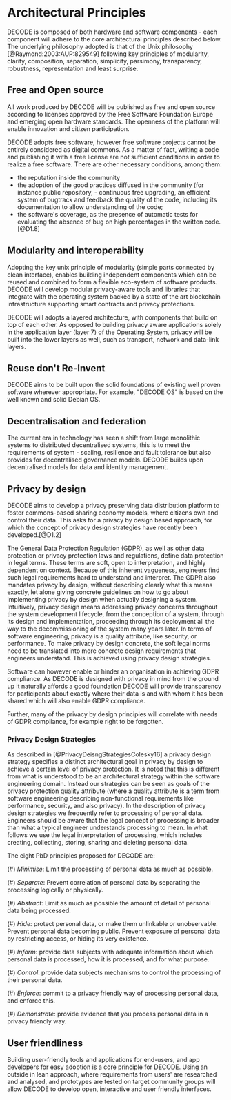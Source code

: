 # Architectural Principles

DECODE is composed of both hardware and software components - each component will adhere to the core architectural principles described below. The underlying philosophy adopted is that of the Unix philosophy [@Raymond:2003:AUP:829549] following key principles of modularity, clarity, composition, separation, simplicity, parsimony, transparency, robustness, representation and least surprise.




## Free and Open source

All work produced by DECODE will be published as free and open source according to licenses approved by the Free Software Foundation Europe and emerging open hardware standards. The openness of the platform will enable innovation and citizen participation.

DECODE adopts free software, however free software projects cannot be entirely considered as digital commons. As a matter of fact, writing a code and publishing it with a free license are not sufficient conditions in order to realize a free software. There are other necessary conditions, among them:

- the reputation inside the community
- the adoption of the good practices diffused in the community (for instance public repository, - continuous free upgrading, an efficient system of bugtrack and feedback
the quality of the code, including its documentation to allow understanding of the code;
- the software's coverage, as the presence of automatic tests for evaluating the absence of bug on high percentages in the written code. [@D1.8]


## Modularity and interoperability

Adopting the key unix principle of modularity (simple parts connected by clean interface), enables building independent components which can be reused and combined to form a flexible eco-system of software products. DECODE will develop modular privacy-aware tools and libraries that integrate with the operating system backed by a state of the art blockchain infrastructure supporting smart contracts and privacy protections.

DECODE will adopts a layered architecture, with components that build on top of each other. As opposed to building privacy aware applications solely in the application layer (layer 7) of the Operating System, privacy will be built into the lower layers as well, such as transport, network and data-link layers.

## Reuse don't Re-Invent

DECODE aims to be built upon the solid foundations of existing well proven software wherever appropriate. For example, "DECODE OS" is based on the well known and solid Debian OS.

## Decentralisation and federation

The current era in technology has seen a shift from large monolithic systems to distributed decentralised systems, this is to meet the requirements of system - scaling, resilience and fault tolerance but also provides for decentralised governance models. DECODE builds upon decentralised models for data and identity management.

## Privacy by design

DECODE aims to develop a privacy preserving data distribution platform to foster commons-based sharing economy models, where citizens own and control their data. This asks for a privacy by design based approach, for which the concept of privacy design strategies have recently been developed.[@D1.2]

The General Data Protection Regulation (GDPR), as well as other data protection or privacy protection laws and regulations, define data protection in legal terms. These terms are soft, open to interpretation, and highly dependent on context. Because of this inherent vagueness, engineers find such legal requirements hard to understand and interpret.
The GDPR also mandates privacy by design, without describing clearly what this means exactly, let alone giving concrete guidelines on how to go about implementing privacy by design when actually designing a system. Intuitively, privacy design means addressing privacy concerns throughout the system development lifecycle, from the conception of a system, through its design and implementation, proceeding through its deployment all the way to the decommissioning of the system many years later. In terms of software engineering, privacy is a quality attribute, like security, or performance. To make privacy by design concrete, the soft legal norms need to be translated into more concrete design requirements that engineers understand. This is achieved using privacy design strategies.

Software can however enable or hinder an organisation in achieving GDPR compliance. As DECODE is designed with privacy in mind from the ground up it naturally affords a good foundation
DECODE will provide transparency for participants about exactly where their data is and with whom it has been shared which will also enable GDPR compliance.

Further, many of the privacy by design principles will correlate with needs of GDPR compliance, for example right to be forgotten.

### Privacy Design Strategies

As described in [@PrivacyDeisngStrategiesColesky16] a privacy design strategy specifies a distinct architectural goal in privacy by design to achieve a certain level of privacy protection. It is noted that this is different from what is understood to be an architectural strategy within the software engineering domain. Instead our strategies can be seen as goals of the privacy protection quality attribute (where a quality attribute is a term from software engineering describing non-functional requirements like performance, security, and also privacy).
In the description of privacy design strategies we frequently refer to processing of personal data.
Engineers should be aware that the legal concept of processing is broader than what a typical engineer understands processing to mean.
In what follows we use the legal interpretation of processing, which includes creating, collecting, storing, sharing and deleting personal data.

The eight PbD principles proposed for DECODE are:

(#) _Minimise_: Limit the processing of personal data as much as possible.

(#) _Separate_: Prevent correlation of personal data by separating the processing logically or physically.

(#) _Abstract_: Limit as much as possible the amount of detail of personal data being processed.

(#) _Hide_: protect personal data, or make them unlinkable or unobservable. Prevent personal data becoming public. Prevent exposure of personal data by restricting access, or hiding its very existence.

(#) _Inform_: provide data subjects with adequate information about which personal data is processed, how it is processed, and for what purpose.

(#) _Control_: provide data subjects mechanisms to control the processing of their personal data.

(#) _Enforce_: commit to a privacy friendly way of processing personal data, and enforce this.

(#) _Demonstrate_: provide evidence that you process personal data in a privacy friendly way.

<!-- end of list -->


## User friendliness

Building user-friendly tools and applications for end-users, and app developers for easy adoption is a core principle for DECODE. Using an outside in lean approach, where requirements from users' are researched and analysed, and prototypes are tested on target community groups will allow DECODE to develop open, interactive and user friendly interfaces.

